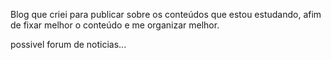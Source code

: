 Blog que criei para publicar sobre os conteúdos que estou estudando, afim de fixar melhor o conteúdo e me organizar melhor.

possivel forum de noticias...
